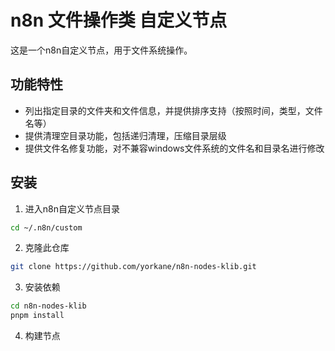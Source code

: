 # n8n 文件操作类 自定义节点

这是一个n8n自定义节点，用于文件系统操作。

## 功能特性

- 列出指定目录的文件夹和文件信息，并提供排序支持（按照时间，类型，文件名等）
- 提供清理空目录功能，包括递归清理，压缩目录层级
- 提供文件名修复功能，对不兼容windows文件系统的文件名和目录名进行修改

## 安装

1. 进入n8n自定义节点目录
```bash
cd ~/.n8n/custom
```

2. 克隆此仓库
```bash
git clone https://github.com/yorkane/n8n-nodes-klib.git
```

3. 安装依赖
```bash
cd n8n-nodes-klib
pnpm install
```

4. 构建节点
```
